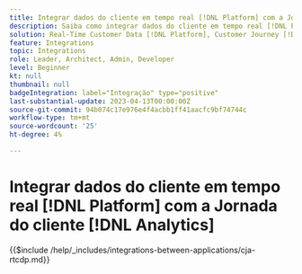 ```yaml
---
title: Integrar dados do cliente em tempo real [!DNL Platform] com a Jornada do cliente [!DNL Analytics]
description: Saiba como integrar dados do cliente em tempo real [!DNL Platform] com a Jornada do cliente [!DNL Analytics].
solution: Real-Time Customer Data [!DNL Platform], Customer Journey [!DNL Analytics]
feature: Integrations
topic: Integrations
role: Leader, Architect, Admin, Developer
level: Beginner
kt: null
thumbnail: null
badgeIntegration: label="Integração" type="positive"
last-substantial-update: 2023-04-13T00:00:00Z
source-git-commit: 94b074c17e976e4f4acbb1ff41aacfc9bf74744c
workflow-type: tm+mt
source-wordcount: '25'
ht-degree: 4%

---
```



# Integrar dados do cliente em tempo real [!DNL Platform] com a Jornada do cliente [!DNL Analytics]

{{$include /help/_includes/integrations-between-applications/cja-rtcdp.md}}
